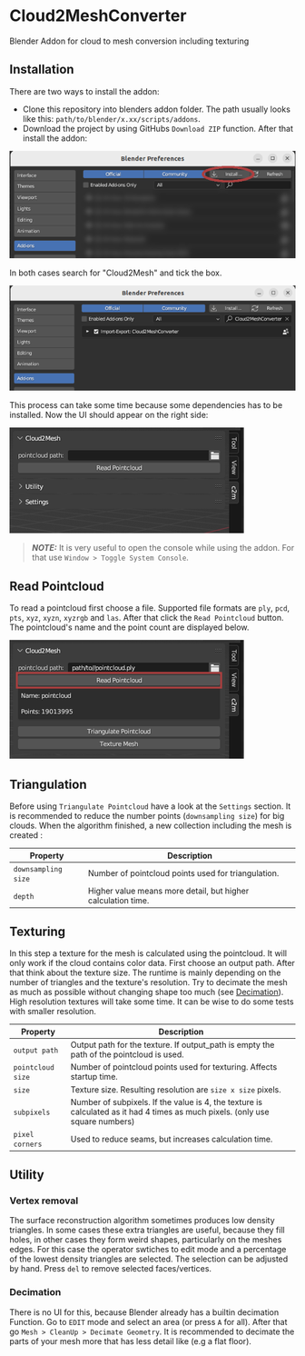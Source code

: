 # Cloud2MeshConverter
Blender Addon for cloud to mesh conversion including texturing

## Installation
There are two ways to install the addon:
- Clone this repository into blenders addon folder. The path usually looks like this: `path/to/blender/x.xx/scripts/addons`.
- Download the project by using GitHubs `Download ZIP` function.
After that install the addon:

![](./resources/installation.png)

In both cases search for "Cloud2Mesh" and tick the box.

![](./resources/installation2.png)

This process can take some time because some dependencies has to be installed.
Now the UI should appear on the right side:

![](./resources/ui.png)

> **_NOTE:_** 
> It is very useful to open the console while using the addon. 
> For that use `Window > Toggle System Console`.

## Read Pointcloud
To read a pointcloud first choose a file. Supported file formats are `ply`, `pcd`, `pts`, `xyz`, `xyzn`, `xyzrgb`
and `las`. After that click the `Read Pointcloud` button. The pointcloud's name and the point count are displayed below.

![](./resources/read_pointcloud.png)

## Triangulation
Before using `Triangulate Pointcloud` have a look at the `Settings` section. 
It is recommended to reduce the number points (`downsampling size`) for big clouds. 
When the algorithm finished, a new collection including the mesh is created :

| Property            | Description                                                  |
|---------------------|--------------------------------------------------------------|
| `downsampling size` | Number of pointcloud points used for triangulation.          |
| `depth`             | Higher value means more detail, but higher calculation time. |


## Texturing
In this step a texture for the mesh is calculated using the pointcloud. It will only work if the cloud contains color data.
First choose an output path. After that think about the texture size. The runtime is mainly depending on the number of triangles and 
the texture's resolution. Try to decimate the mesh as much as possible without changing shape too much (see [Decimation](#Decimation)).
High resolution textures will take some time. It can be wise to do some tests with smaller resolution.

| Property          | Description                                                                                                                   |
|-------------------|-------------------------------------------------------------------------------------------------------------------------------|
| `output path`     | Output path for the texture. If output_path is empty the path of the pointcloud is used.                                      |
| `pointcloud size` | Number of pointcloud points used for texturing. Affects startup time.                                                         |
| `size`            | Texture size. Resulting resolution are `size x size` pixels.                                                                  |
| `subpixels`       | Number of subpixels. If the value is 4, the texture is calculated as it had 4 times as much pixels. (only use square numbers) |
| `pixel corners`   | Used to reduce seams, but increases calculation time.                                                                         |
 

## Utility
### Vertex removal
The surface reconstruction algorithm sometimes produces low density triangles. In some cases these extra triangles are useful,
because they fill holes, in other cases they form weird shapes, particularly on the meshes edges. For this case the operator
swtiches to edit mode and a percentage of the lowest density triangles are selected. The selection can be adjusted by hand.
Press `del` to remove selected faces/vertices. 

### Decimation
There is no UI for this, because Blender already has a builtin decimation Function. Go to `EDIT` mode and select an area (or press `A` for all).
After that go `Mesh > CleanUp > Decimate Geometry`. It is recommended to decimate the parts of your mesh more that has less detail like (e.g a flat floor).
